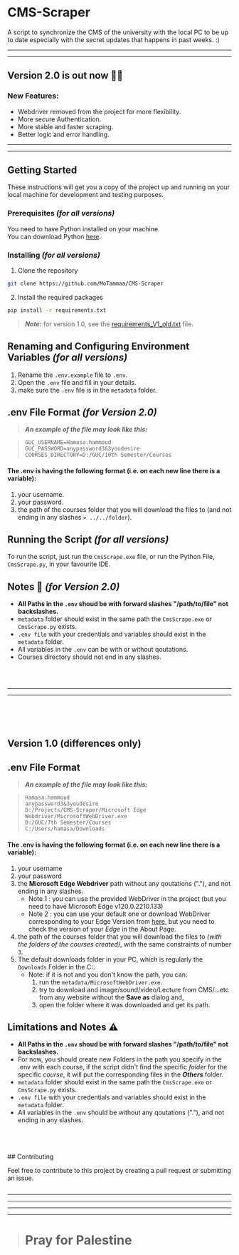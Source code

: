 # CMS-Scraper

A script to synchronize the CMS of the university with the local PC to be up to date especially with the secret updates that happens in past weeks. :)

---

---

## Version 2.0 is out now 🎉🎉

### New Features:

-   Webdriver removed from the project for more flexibility.
-   More secure Authentication.
-   More stable and faster scraping.
-   Better logic and error handling.

---

---

## Getting Started

These instructions will get you a copy of the project up and running on your local machine for development and testing purposes.

### Prerequisites _(for all versions)_

You need to have Python installed on your machine.  
You can download Python [here](https://www.python.org/downloads/).

### Installing _(for all versions)_

1. Clone the repository

```bash
git clone https://github.com/MoTammaa/CMS-Scraper
```

2. Install the required packages

```bash
pip install -r requirements.txt
```

<!-- note to use another requirements for version 1 -->

> **_Note:_** for version 1.0, see the [requirements_V1_old.txt](requirements_V1_old.txt) file.

## Renaming and Configuring Environment Variables _(for all versions)_

1. Rename the `.env.example` file to `.env`.
2. Open the `.env` file and fill in your details.
3. make sure the `.env` file is in the `metadata` folder.

## .env File Format _(for Version 2.0)_

> **_An example of the file may look like this:_**

> ```
> GUC_USERNAME=Hamasa.hammoud
> GUC_PASSWORD=anypassword3&3youdesire
> COURSES_DIRECTORY=D:/GUC/10th Semester/Courses
> ```

#### The .env is having the following format (i.e. on each new line there is a variable):

1. your username.
2. your password.
3. the path of the courses folder that you will download the files to (and not ending in any slashes `> ../../folder`).

## Running the Script _(for all versions)_

To run the script, just run the `CmsScrape.exe` file, or run the Python File, `CmsScrape.py`, in your favourite IDE.

## Notes 📝 _(for Version 2.0)_

-   **All Paths in the `.env` shoud be with forward slashes "/path/to/file" not backslashes.**
-   `metadata` folder should exist in the same path the `CmsScrape.exe` or `CmsScrape.py` exists.
-   `.env file` with your credentials and variables should exist in the `metadata` folder.
-   All variables in the `.env` can be with or without qoutations.
-   Courses directory should not end in any slashes.

</br>
</br>

---

---

</br>
</br>
</br>

## Version 1.0 (differences only)

## .env File Format

> **_An example of the file may look like this:_**

> ```
> Hamasa.hammoud
> anypassword3&3youdesire
> D:/Projects/CMS-Scraper/Microsoft Edge Webdriver/MicrosoftWebDriver.exe
> D:/GUC/7th Semester/Courses
> C:/Users/hamasa/Downloads
> ```

#### The .env is having the following format (i.e. on each new line there is a variable):

1. your username
2. your password
3. the **Microsoft Edge Webdriver** path without any qoutations ("."), and not ending in any slashes.
    - Note 1 : you can use the provided WebDriver in the project (but you need to have Microsoft Edge v120.0.2210.133)
    - Note 2 : you can use your default one or download WebDriver corresponding to your Edge Version from [here](https://developer.microsoft.com/en-us/microsoft-edge/tools/webdriver/?form=MA13LH), but you need to check the version of your _Edge_ in the About Page.
4. the path of the courses folder that you will download the files to _(with the folders of the courses created)_, with the same constraints of number `3`.
5. The default downloads folder in your PC, which is regularly the `Downloads` Folder in the C:.
    - Note: if it is not and you don't know the path, you can:
        1. run the `metadata/MicrosoftWebDriver.exe`.
        2. try to download and image/sound/video/Lecture from CMS/...etc from any website without the **Save as** dialog and,
        3. open the folder where it was downloaded and get its path.

## Limitations and Notes ⚠️

-   **All Paths in the `.env` shoud be with forward slashes "/path/to/file" not backslashes.**
-   For now, you should create new Folders in the path you specify in the .env with each course, if the script didn't find the specific _folder_ for the specific _course_, it will put the corresponding files in the **_Others_** folder.
-   `metadata` folder should exist in the same path the `CmsScrape.exe` or `CmsScrape.py` exists.
-   `.env file` with your credentials and variables should exist in the `metadata` folder.
-   All variables in the `.env` should be without any qoutations ("."), and not ending in any slashes.

</br>
</br>
</br>
## Contributing

Feel free to contribute to this project by creating a pull request or submitting an issue.

```

```

---

---

---

---

> # Pray for Palestine
